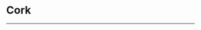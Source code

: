 # Cork

<object data=src/cork.txt width=400 height=500></object>

<hr>
 
<object data=src/md2html.txt width=400 height=500></object>

